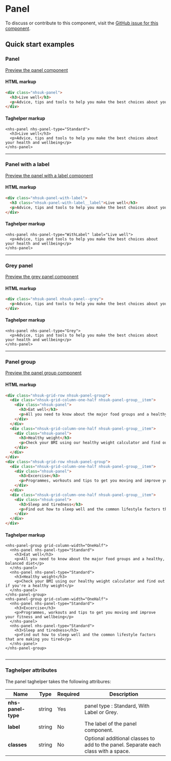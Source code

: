 ﻿# Panel

To discuss or contribute to this component, visit the [GitHub issue for this component]().

## Quick start examples

### Panel

[Preview the panel component](https://dotnetcorefelpoc.azurewebsites.net/components/panel)

#### HTML markup

```html
<div class="nhsuk-panel">
  <h3>Live well</h3>
  <p>Advice, tips and tools to help you make the best choices about your health and wellbeing</p>
</div>
```

#### Taghelper markup

```
<nhs-panel nhs-panel-type="Standard">
  <h3>Live well</h3>
  <p>Advice, tips and tools to help you make the best choices about your health and wellbeing</p>
</nhs-panel>
```

---

### Panel with a label

[Preview the panel with a label component](https://dotnetcorefelpoc.azurewebsites.net/components/panel-with-label)

#### HTML markup

```html
<div class="nhsuk-panel-with-label">
  <h3 class="nhsuk-panel-with-label__label">Live well</h3>
  <p>Advice, tips and tools to help you make the best choices about your health and wellbeing</p>
</div>
```

#### Taghelper markup

```
<nhs-panel nhs-panel-type="WithLabel" label="Live well">
  <p>Advice, tips and tools to help you make the best choices about your health and wellbeing</p>
</nhs-panel>
```

---

### Grey panel

[Preview the grey panel component](https://dotnetcorefelpoc.azurewebsites.net/components/panel-grey)

#### HTML markup

```html
<div class="nhsuk-panel nhsuk-panel--grey">
  <p>Advice, tips and tools to help you make the best choices about your health and wellbeing</p>
</div>
```

#### Taghelper markup

```
<nhs-panel nhs-panel-type="Grey">
  <p>Advice, tips and tools to help you make the best choices about your health and wellbeing</p>
</nhs-panel>
```

---

### Panel group

[Preview the panel group component](https://dotnetcorefelpoc.azurewebsites.net/components/panel-group)

#### HTML markup

```html
<div class="nhsuk-grid-row nhsuk-panel-group">
  <div class="nhsuk-grid-column-one-half nhsuk-panel-group__item">
    <div class="nhsuk-panel">
      <h3>Eat well</h3>
      <p>All you need to know about the major food groups and a healthy, balanced diet</p>
    </div>
  </div>
  <div class="nhsuk-grid-column-one-half nhsuk-panel-group__item">
    <div class="nhsuk-panel">
      <h3>Healthy weight</h3>
      <p>Check your BMI using our healthy weight calculator and find out if you're a healthy weight</p>
    </div>
  </div>
</div>
<div class="nhsuk-grid-row nhsuk-panel-group">
  <div class="nhsuk-grid-column-one-half nhsuk-panel-group__item">
    <div class="nhsuk-panel">
      <h3>Excercise</h3>
      <p>Programmes, workouts and tips to get you moving and improve your fitness and wellbeing</p>
    </div>
  </div>
  <div class="nhsuk-grid-column-one-half nhsuk-panel-group__item">
    <div class="nhsuk-panel">
      <h3>Sleep and tiredness</h3>
      <p>Find out how to sleep well and the common lifestyle factors that are making you tired</p>
    </div>
  </div>
</div>
```

#### Taghelper markup

```
<nhs-panel-group grid-column-width="OneHalf">
  <nhs-panel nhs-panel-type="Standard">
    <h3>Eat well</h3>
    <p>All you need to know about the major food groups and a healthy, balanced diet</p>
  </nhs-panel>
  <nhs-panel nhs-panel-type="Standard">
    <h3>Healthy weight</h3>
    <p>Check your BMI using our healthy weight calculator and find out if you're a healthy weight</p>
  </nhs-panel>
</nhs-panel-group>
<nhs-panel-group grid-column-width="OneHalf">
  <nhs-panel nhs-panel-type="Standard">
    <h3>Excercise</h3>
    <p>Programmes, workouts and tips to get you moving and improve your fitness and wellbeing</p>
  </nhs-panel>
  <nhs-panel nhs-panel-type="Standard">
    <h3>Sleep and tiredness</h3>
    <p>Find out how to sleep well and the common lifestyle factors that are making you tired</p>
  </nhs-panel>
</nhs-panel-group>


```

---

### Taghelper attributes

The panel taghelper takes the following attribures:

| Name                | Type     | Required  | Description  |
| --------------------|----------|-----------|--------------|
| **nhs-panel-type**            | string   | Yes       |panel type : Standard, With Label or Grey. |
| **label**           | string   | No        | The label of the panel component. |
| **classes**         | string   | No        | Optional additional classes to add to the panel. Separate each class with a space. |
